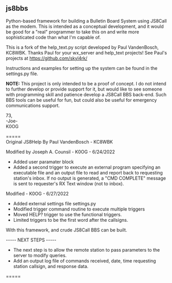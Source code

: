 ## js8bbs ##
Python-based framework for building a Bulletin Board System using JS8Call as the modem.  This is intended as a conceptual development, and it would be good for a "real" programmer to take this on and write more sophisticated code than what I'm capable of.

This is a fork of the help_text.py script developed by Paul VandenBosch, KC8WBK.
Thanks Paul for your wx_server and help_text projects!
See Paul's projects at https://github.com/skyl4rk/

Instructions and examples for setting up the system can be found in the settings.py file.

<b>NOTE:</b>  This project is only intended to be a proof of concept.  I do not intend to further develop or provide support for it, but would like to see someone with programming skill and patience develop a JS8Call BBS back-end.  Such BBS tools can be useful for fun, but could also be useful for emergency communications support.

73,<br>
-Joe-<br>
K0OG<br>

=====<br>
Original JS8Help By Paul VandenBosch - KC8WBK

Modified by Joseph A. Counsil - K0OG - 6/24/2022
 * Added user paramater block
 * Added a second trigger to execute an external program
    specifying an executable file and an output file
    to read and report back to requesting station's inbox.
    If no output is generated, a "CMD COMPLETE" message
    is sent to requester's RX Text window (not to inbox).
    
Modified - K0OG - 6/27/2022
 * Added external settings file settings.py
 * Modified trigger command routine to execute multiple triggers
 * Moved HELP? trigger to use the functional triggers.
 * Limited triggers to be the first word after the callsigns.

 With this framework, and crude JS8Call BBS can be built.

----- NEXT STEPS -----
* The next step is to allow the remote station to pass parameters
  to the server to modify queries.
* Add an output log file of commands received, date, time
  requesting station callsign, and response data.
  
=====
